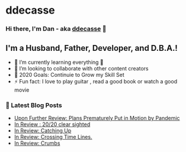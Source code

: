 # ddecasse
 
### Hi there, I'm Dan - aka [ddecasse][website] 👋

## I'm a Husband, Father, Developer, and D.B.A.!
- 🌱 I’m currently learning everything 🤣
- 👯 I’m looking to collaborate with other content creators
- 🥅 2020 Goals: Continuie to Grow my Skill Set  
- ⚡ Fun fact: I love to  play guitar , read a good book or  watch a good movie


### 📕 Latest Blog Posts
<!-- BLOG-POST-LIST:START -->
- [Upon Further Review: Plans Prematurely Put in Motion by Pandemic](https://ddecasse.wordpress.com/2020/03/18/upon-further-review-plans-prematurely-put-in-motion-by-pandemic/)
- [In Review : 20/20 clear sighted](https://ddecasse.wordpress.com/2020/02/17/in-review-20-20-clear-sighted/)
- [In Review: Catching Up](https://ddecasse.wordpress.com/2019/03/04/in-review-catching-up/)
- [In Review: Crossing Time Lines.](https://ddecasse.wordpress.com/2019/01/01/in-review-crossing-time-lines/)
- [In Review:  Crumbs](https://ddecasse.wordpress.com/2018/11/02/in-review-crumbs/)
<!-- BLOG-POST-LIST:END -->

[website]: http://ddecasse.wordpress.com/
